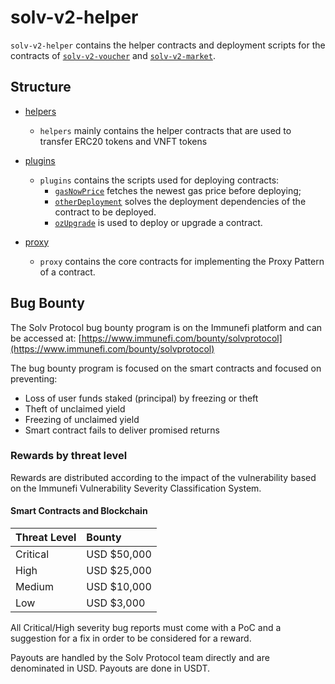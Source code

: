 # solv-v2-helper

`solv-v2-helper` contains the helper contracts and deployment scripts for the contracts of [`solv-v2-voucher`](https://github.com/solv-finance-dev/solv-v2-voucher) and [`solv-v2-market`](https://github.com/solv-finance-dev/solv-v2-market).


## Structure

- [helpers](./helpers)

  - `helpers` mainly contains the helper contracts that are used to transfer ERC20 tokens and VNFT tokens

- [plugins](./plugins)

	- `plugins` contains the scripts used for deploying contracts: 
		- [`gasNowPrice`](./plugins/gasNowPrice.js) fetches the newest gas price before deploying;
		- [`otherDeployment`](./plugins/otherDeployment.js) solves the deployment dependencies of the contract to be deployed.
		- [`ozUpgrade`](./plugins/ozUpgrade.js) is used to deploy or upgrade a contract.

- [proxy](./proxy)

	- `proxy` contains the core contracts for implementing the Proxy Pattern of a contract.

## Bug Bounty

The Solv Protocol bug bounty program is on the Immunefi platform and can be accessed at:
[https://www.immunefi.com/bounty/solvprotocol](https://www.immunefi.com/bounty/solvprotocol)

The bug bounty program is focused on the smart contracts and focused on preventing:

- Loss of user funds staked (principal) by freezing or theft
- Theft of unclaimed yield
- Freezing of unclaimed yield
- Smart contract fails to deliver promised returns

### Rewards by threat level

Rewards are distributed according to the impact of the vulnerability based on the Immunefi Vulnerability Severity Classification System.

#### Smart Contracts and Blockchain

| Threat Level | Bounty |
| :--- | :--- |
| Critical | USD $50,000 |
| High | USD $25,000 |
| Medium | USD $10,000 |
| Low | USD $3,000 |


All Critical/High severity bug reports must come with a PoC and a suggestion for a fix in order to be considered for a reward.

Payouts are handled by the Solv Protocol team directly and are denominated in USD. Payouts are done in USDT.
